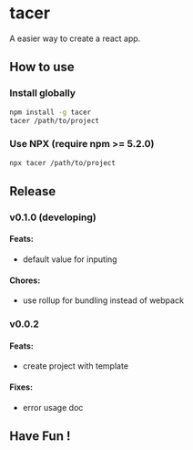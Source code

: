 # tacer

A easier way to create a react app.

## How to use

### Install globally

```sh
npm install -g tacer
tacer /path/to/project
```

### Use NPX (require npm >= 5.2.0)

```sh
npx tacer /path/to/project
```

## Release

### v0.1.0 (developing)

#### Feats:

- default value for inputing

#### Chores: 

- use rollup for bundling instead of webpack

### v0.0.2

#### Feats:

- create project with template

#### Fixes:

- error usage doc

## Have Fun !